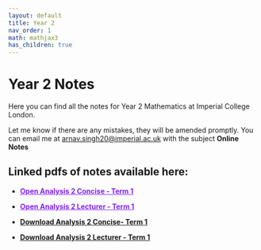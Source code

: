```yaml
---
layout: default
title: Year 2
nav_order: 1
math: mathjax3
has_children: true
---
```


# Year 2 Notes

Here you can find all the notes for Year 2 Mathematics at Imperial College London. 

Let me know if there are any mistakes, they will be amended promptly. You can email me at <arnav.singh20@imperial.ac.uk> with the subject **Online Notes**

## Linked pdfs of notes available here:

- <a href="/notes/pdfs/ANA2-Concise.pdf" style="color:#801fff;">**Open Analysis 2 Concise - Term 1**</a>
- <a href="/notes/pdfs/AnalysisII.pdf" style="color:#801fff;">**Open Analysis 2 Lecturer - Term 1**</a>

- <a href="/notes/pdfs/ANA2-Concise.pdf" download>**Download Analysis 2 Concise- Term 1**</a>
- <a href="/notes/pdfs/AnalysisII.pdf" download>**Download Analysis 2 Lecturer - Term 1**</a>



